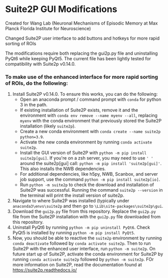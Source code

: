 # Suite2P GUI Modifications
Created for Wang Lab (Neuronal Mechanisms of Episodic Memory at Max Planck Florida Institute for Neuroscience)

Changed Suite2P user interface to add buttons and hotkeys for more rapid sorting of ROIs

The modifications require both replacing the gui2p.py file and uninstalling PyQt6 while keeping PyQt5. The current file has been lightly tested for compatibility with Suite2p v0.14.0.

### To make use of the enhanced interface for more rapid sorting of ROIs, do the following:
1. Install Suite2P v0.14.0. To ensure this works, you can do the following:
   - Open an anaconda prompt / command prompt with `conda` for python 3 in the path.
   - If existing installation of Suite2P exists, remove it and the environment with `conda env remove --name myenv --all`, replacing `myenv` with the conda environment that previously stored the Suite2P installation (likely `suite2p`).
   - Create a new conda environment with `conda create --name suite2p python=3.9`.
   - Activate the new conda environment by running `conda activate suite2p`.
   - Install the GUI version of Suite2P with `python -m pip install suite2p[gui]`. If you're on a zsh server, you may need to use `' '` around the suite2p[gui] call: `python -m pip install 'suite2p[gui]'`. This also installs the NWB dependencies.
   - For additional dependencies, like h5py, NWB, Scanbox, and server job support, use the command `python -m pip install suite2p[io]`.
   - Run `python -m suite2p` to check the download and installation of Suite2P was successful. Running the command `suite2p --version` in the terminal will print the install version of suite2p.
2. Navigate to where Suite2P was installed (typically under `anaconda3\envs\suite2p` and then go to `\Lib\site-packages\suite2p\gui`.
3. Download the `gui2p.py` file from this repository. Replace the `gui2p.py` file from the Suite2P installation with the `gui2p.py` file downloaded from this repository.
4. Uninstall PyQt6 by running `python -m pip uninstall PyQt6`. Check PyQt5 is installed by running `python -m pip install PyQt5`.
5. Now, you should be able to reactive the `suite2p` environment by running `conda deactivate` followed by `conda activate suite2p`. Then to run Suite2P with the enhanced user interface, run `python -m suite2p`. On future start up of Suite2P, activate the conda environment for Suite2P by running `conda activate suite2p` followed by `python -m suite2p`. FOr more information on Suite2P, read the documentation found at https://suite2p.readthedocs.io/ 

